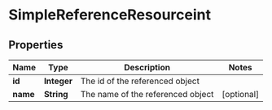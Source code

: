 
# SimpleReferenceResourceint

## Properties
Name | Type | Description | Notes
------------ | ------------- | ------------- | -------------
**id** | **Integer** | The id of the referenced object | 
**name** | **String** | The name of the referenced object |  [optional]



